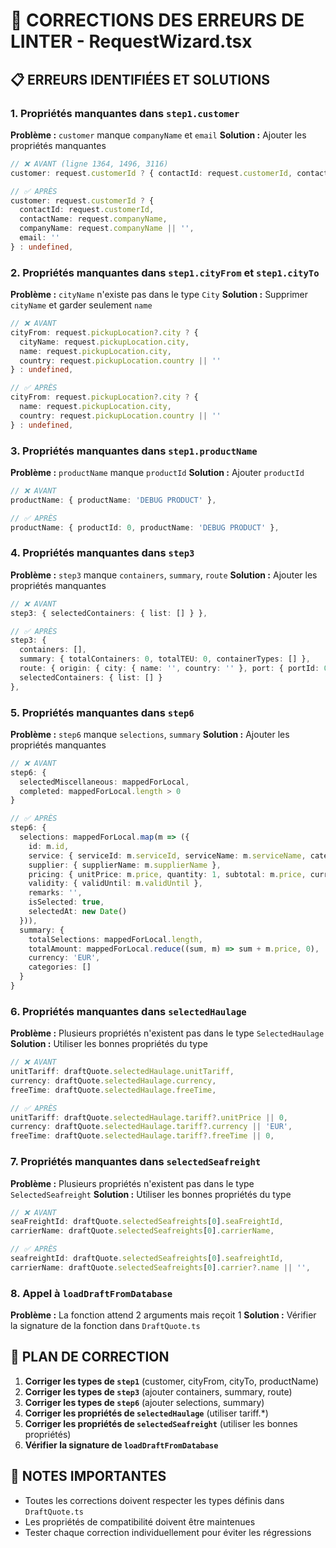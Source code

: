 # 🔧 CORRECTIONS DES ERREURS DE LINTER - RequestWizard.tsx

## 📋 **ERREURS IDENTIFIÉES ET SOLUTIONS**

### **1. Propriétés manquantes dans `step1.customer`**
**Problème :** `customer` manque `companyName` et `email`
**Solution :** Ajouter les propriétés manquantes

```typescript
// ❌ AVANT (ligne 1364, 1496, 3116)
customer: request.customerId ? { contactId: request.customerId, contactName: request.companyName } : undefined,

// ✅ APRÈS
customer: request.customerId ? { 
  contactId: request.customerId, 
  contactName: request.companyName, 
  companyName: request.companyName || '', 
  email: '' 
} : undefined,
```

### **2. Propriétés manquantes dans `step1.cityFrom` et `step1.cityTo`**
**Problème :** `cityName` n'existe pas dans le type `City`
**Solution :** Supprimer `cityName` et garder seulement `name`

```typescript
// ❌ AVANT
cityFrom: request.pickupLocation?.city ? { 
  cityName: request.pickupLocation.city, 
  name: request.pickupLocation.city,
  country: request.pickupLocation.country || ''
} : undefined,

// ✅ APRÈS
cityFrom: request.pickupLocation?.city ? { 
  name: request.pickupLocation.city,
  country: request.pickupLocation.country || ''
} : undefined,
```

### **3. Propriétés manquantes dans `step1.productName`**
**Problème :** `productName` manque `productId`
**Solution :** Ajouter `productId`

```typescript
// ❌ AVANT
productName: { productName: 'DEBUG PRODUCT' },

// ✅ APRÈS
productName: { productId: 0, productName: 'DEBUG PRODUCT' },
```

### **4. Propriétés manquantes dans `step3`**
**Problème :** `step3` manque `containers`, `summary`, `route`
**Solution :** Ajouter les propriétés manquantes

```typescript
// ❌ AVANT
step3: { selectedContainers: { list: [] } },

// ✅ APRÈS
step3: { 
  containers: [],
  summary: { totalContainers: 0, totalTEU: 0, containerTypes: [] },
  route: { origin: { city: { name: '', country: '' }, port: { portId: 0, portName: '', country: '' } }, destination: { city: { name: '', country: '' }, port: { portId: 0, portName: '', country: '' } } },
  selectedContainers: { list: [] } 
},
```

### **5. Propriétés manquantes dans `step6`**
**Problème :** `step6` manque `selections`, `summary`
**Solution :** Ajouter les propriétés manquantes

```typescript
// ❌ AVANT
step6: {
  selectedMiscellaneous: mappedForLocal,
  completed: mappedForLocal.length > 0
}

// ✅ APRÈS
step6: {
  selections: mappedForLocal.map(m => ({
    id: m.id,
    service: { serviceId: m.serviceId, serviceName: m.serviceName, category: '' },
    supplier: { supplierName: m.supplierName },
    pricing: { unitPrice: m.price, quantity: 1, subtotal: m.price, currency: m.currency },
    validity: { validUntil: m.validUntil },
    remarks: '',
    isSelected: true,
    selectedAt: new Date()
  })),
  summary: {
    totalSelections: mappedForLocal.length,
    totalAmount: mappedForLocal.reduce((sum, m) => sum + m.price, 0),
    currency: 'EUR',
    categories: []
  }
}
```

### **6. Propriétés manquantes dans `selectedHaulage`**
**Problème :** Plusieurs propriétés n'existent pas dans le type `SelectedHaulage`
**Solution :** Utiliser les bonnes propriétés du type

```typescript
// ❌ AVANT
unitTariff: draftQuote.selectedHaulage.unitTariff,
currency: draftQuote.selectedHaulage.currency,
freeTime: draftQuote.selectedHaulage.freeTime,

// ✅ APRÈS
unitTariff: draftQuote.selectedHaulage.tariff?.unitPrice || 0,
currency: draftQuote.selectedHaulage.tariff?.currency || 'EUR',
freeTime: draftQuote.selectedHaulage.tariff?.freeTime || 0,
```

### **7. Propriétés manquantes dans `selectedSeafreight`**
**Problème :** Plusieurs propriétés n'existent pas dans le type `SelectedSeafreight`
**Solution :** Utiliser les bonnes propriétés du type

```typescript
// ❌ AVANT
seaFreightId: draftQuote.selectedSeafreights[0].seaFreightId,
carrierName: draftQuote.selectedSeafreights[0].carrierName,

// ✅ APRÈS
seafreightId: draftQuote.selectedSeafreights[0].seafreightId,
carrierName: draftQuote.selectedSeafreights[0].carrier?.name || '',
```

### **8. Appel à `loadDraftFromDatabase`**
**Problème :** La fonction attend 2 arguments mais reçoit 1
**Solution :** Vérifier la signature de la fonction dans `DraftQuote.ts`

## 🚀 **PLAN DE CORRECTION**

1. **Corriger les types de `step1`** (customer, cityFrom, cityTo, productName)
2. **Corriger les types de `step3`** (ajouter containers, summary, route)
3. **Corriger les types de `step6`** (ajouter selections, summary)
4. **Corriger les propriétés de `selectedHaulage`** (utiliser tariff.*)
5. **Corriger les propriétés de `selectedSeafreight`** (utiliser les bonnes propriétés)
6. **Vérifier la signature de `loadDraftFromDatabase`**

## 📝 **NOTES IMPORTANTES**

- Toutes les corrections doivent respecter les types définis dans `DraftQuote.ts`
- Les propriétés de compatibilité doivent être maintenues
- Tester chaque correction individuellement pour éviter les régressions


